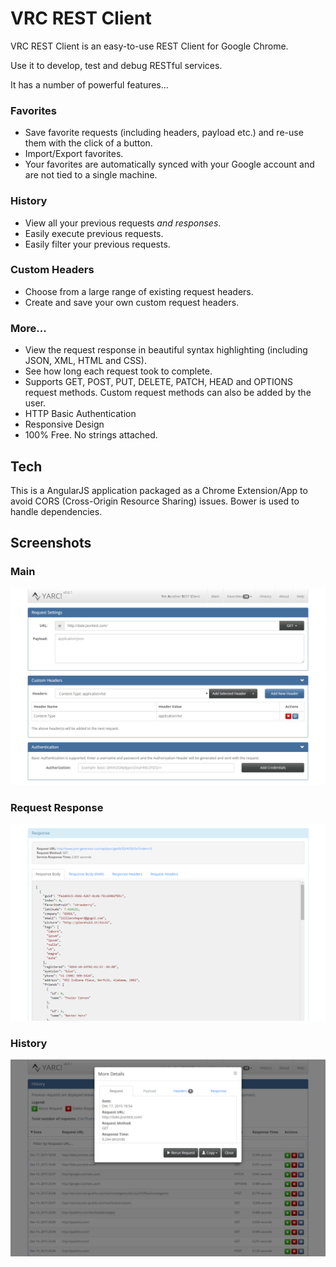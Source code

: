 # VRC REST Client

VRC REST Client is an easy-to-use REST Client for Google Chrome.

Use it to develop, test and debug RESTful services.

It has a number of powerful features...

### Favorites
* Save favorite requests (including headers, payload etc.) and re-use them with the click of a button.
* Import/Export favorites.
* Your favorites are automatically synced with your Google account and are not tied to a single machine.

### History
* View all your previous requests *and responses*.
* Easily execute previous requests.
* Easily filter your previous requests.

### Custom Headers
* Choose from a large range of existing request headers.
* Create and save your own custom request headers.

### More...
* View the request response in beautiful syntax highlighting (including JSON, XML, HTML and CSS).
* See how long each request took to complete.
* Supports GET, POST, PUT, DELETE, PATCH, HEAD and OPTIONS request methods. Custom request methods can also be added by the user.
* HTTP Basic Authentication
* Responsive Design
* 100% Free. No strings attached.


## Tech
This is a AngularJS application packaged as a Chrome Extension/App to avoid CORS (Cross-Origin Resource Sharing) issues. Bower is used to handle dependencies.


## Screenshots

### Main
![Main Screenshot](/img/screenshots/screenshot_main.png)

### Request Response
![Response Screenshot](/img/screenshots/screenshot_response.png)

### History
![History Screenshot](/img/screenshots/screenshot_history.png)
